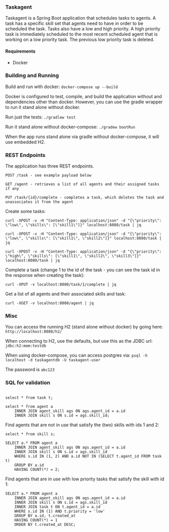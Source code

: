 ### Taskagent

Taskagent is a Spring Boot application that schedules tasks to agents. A task has a specific skill 
set that agents need to have in order to be scheduled the task. Tasks also have a low and 
high priority. A high priority task is immediately scheduled to the most recent scheduled 
agent that is working on a low priority task. The previous low priority task is deleted.

#### Requirements
- Docker

### Building and Running

Build and run with docker: `docker-compose up --build`

Docker is configured to test, compile, and build the application without and dependencies other
than docker. However, you can use the gradle wrapper to run it stand alone without docker.

Run just the tests: `./gradlew test`

Run it stand alone without docker-compose: `./gradew bootRun`

When the app runs stand alone via gradle without docker-compose, it will use embedded H2.

### REST Endpoints

The application has three REST endpoints.

 `POST /task - see example payload below`
 
 `GET /agent - retrieves a list of all agents and their assigned tasks if any`
 
 `PUT /task/{id}/complete - completes a task, which deletes the task and unassociates it from the agent`

Create some tasks: 

`curl -XPOST -v -H "Content-Type: application/json" -d "{\"priority\": \"low\", \"skills\": [\"skill1\"]}" localhost:8080/task | jq`

`curl -XPOST -v -H "Content-Type: application/json" -d "{\"priority\": \"low\", \"skills\": [\"skill1\", \"skill2\"]}" localhost:8080/task | jq`

`curl -XPOST -v -H "Content-Type: application/json" -d "{\"priority\": \"high\", \"skills\": [\"skill1\", \"skill2\", \"skill3\"]}" localhost:8080/task | jq`

Complete a task (change 1 to the id of the task - you can see the task id in the response when creating the task):

`curl -XPUT -v localhost:8080/task/1/complete | jq`

Get a list of all agents and their associated skills and task:

`curl -XGET -v localhost:8080/agent | jq`

### Misc

You can access the running H2 (stand alone without docker) by going here: `http://localhost:8080/h2/`

When connecting to H2, use the defaults, but use this as the JDBC url: `jdbc:h2:mem:testdb`

When using docker-compose, you can access postgres via: `psql -h localhost -d taskagentdb -U taskagent-user`

The password is `abc123`

### SQL for validation
~~~~

select * from task t;

select * from agent a
    INNER JOIN agent_skill ags ON ags.agent_id = a.id
    INNER JOIN skill s ON s.id = ags.skill_id;
~~~~

Find agents that are not in use that satisfy the (two) skills with ids 1 and 2:
~~~~
select * from skill s;

SELECT a.* FROM agent a
    INNER JOIN agent_skill ags ON ags.agent_id = a.id
    INNER JOIN skill s ON s.id = ags.skill_id
    WHERE s.id IN (1, 2) AND a.id NOT IN (SELECT t.agent_id FROM task t)
    GROUP BY a.id
    HAVING COUNT(*) = 2;
~~~~

Find agents that are in use with low priority tasks that satisfy the skill with id 1:
~~~~
SELECT a.* FROM agent a
    INNER JOIN agent_skill ags ON ags.agent_id = a.id
    INNER JOIN skill s ON s.id = ags.skill_id
    INNER JOIN task t ON t.agent_id = a.id
    WHERE s.id IN (1) AND t.priority = 'low'
    GROUP BY a.id, t.created_at
    HAVING COUNT(*) = 1
    ORDER BY t.created_at DESC;
~~~~

